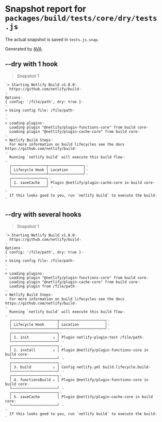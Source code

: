# Snapshot report for `packages/build/tests/core/dry/tests.js`

The actual snapshot is saved in `tests.js.snap`.

Generated by [AVA](https://ava.li).

## --dry with 1 hook

> Snapshot 1

    `> Starting Netlify Build v1.0.0␊
      https://github.com/netlify/build␊
    ␊
    Options␊
    { config: '/file/path', dry: true }␊
    ␊
    > Using config file: /file/path␊
    ␊
    ␊
    > Loading plugins␊
      Loading plugin "@netlify/plugin-functions-core" from build core␊
      Loading plugin "@netlify/plugin-cache-core" from build core␊
    ␊
    > Netlify Build Steps␊
      For more information on build lifecycles see the docs https://github.com/netlify/build␊
    ␊
      Running `netlify build` will execute this build flow␊
    ␊
      ┌────────────────┬────────────────┐␊
      │ Lifecycle Hook │ Location       │␊
      └────────────────┴────────────────┘␊
      ┌────────────────┐␊
      │ 1. saveCache   │ Plugin @netlify/plugin-cache-core in build core␊
      └────────────────┘ ␊
    ␊
      If this looks good to you, run `netlify build` to execute the build␊
    `

## --dry with several hooks

> Snapshot 1

    `> Starting Netlify Build v1.0.0␊
      https://github.com/netlify/build␊
    ␊
    Options␊
    { config: '/file/path', dry: true }␊
    ␊
    > Using config file: /file/path␊
    ␊
    ␊
    > Loading plugins␊
      Loading plugin "@netlify/plugin-functions-core" from build core␊
      Loading plugin "@netlify/plugin-cache-core" from build core␊
      Loading plugin from /file/path␊
    ␊
    > Netlify Build Steps␊
      For more information on build lifecycles see the docs https://github.com/netlify/build␊
    ␊
      Running `netlify build` will execute this build flow␊
    ␊
      ┌─────────────────────┬─────────────────────┐␊
      │ Lifecycle Hook      │ Location            │␊
      └─────────────────────┴─────────────────────┘␊
      ┌─────────────────────┐␊
      │ 1. init           ↓ │ Plugin netlify-plugin-test /file/path␊
      └─────────────────────┘ ␊
      ┌─────────────────────┐␊
      │ 2. install        ↓ │ Plugin @netlify/plugin-functions-core in build core␊
      └─────────────────────┘ ␊
      ┌─────────────────────┐␊
      │ 3. build          ↓ │ Config netlify.yml build.lifecycle.build␊
      └─────────────────────┘ ␊
      ┌─────────────────────┐␊
      │ 4. functionsBuild ↓ │ Plugin @netlify/plugin-functions-core in build core␊
      └─────────────────────┘ ␊
      ┌─────────────────────┐␊
      │ 5. saveCache        │ Plugin @netlify/plugin-cache-core in build core␊
      └─────────────────────┘ ␊
    ␊
      If this looks good to you, run `netlify build` to execute the build␊
    `
